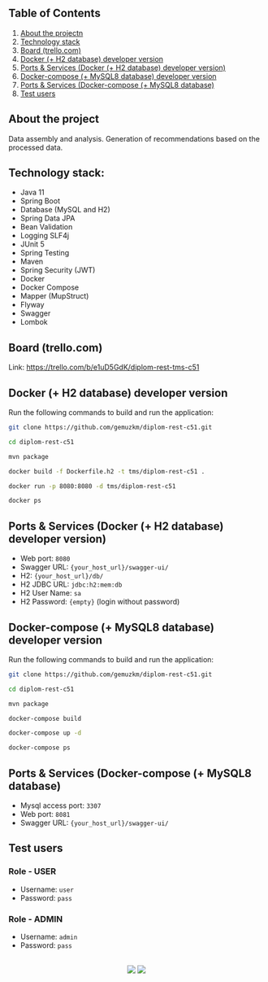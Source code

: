 <h2>Table of Contents</h2>
<ol>
    <li><a href="#about">About the projectn</a></li>
    <li><a href="#stack">Technology stack</a></li>
    <li><a href="#board">Board (trello.com)</a></li>
    <li><a href="#docker_h2">Docker (+ H2 database) developer version</a></li>
    <li><a href="#port_service_docker">Ports & Services (Docker (+ H2 database) developer version)</a></li>
    <li><a href="#docker_mysql">Docker-compose (+ MySQL8 database) developer version</a></li>
    <li><a href="#port_service_docker_compose">Ports & Services (Docker-compose (+ MySQL8 database)</a></li>
    <li><a href="#test_users">Test users</a></li>
</ol>

<h2 id="about">About the project</h2>
<p>
    Data assembly and analysis. Generation of recommendations based on the processed data.
</p>

<h2 id="stack">Technology stack:</h2>
<ul>
    <li>
        Java 11
    </li>
    <li>
        Spring Boot
    </li>
    <li>
        Database (MySQL and H2)
    </li>
    <li>
        Spring Data JPA
    </li>
    <li>
        Bean Validation
    </li>
    <li>
        Logging SLF4j
    </li>
    <li>
        JUnit 5
    </li>
    <li>
        Spring Testing
    </li>
    <li>
        Maven
    </li>
    <li>
        Spring Security (JWT)
    </li>
    <li>
        Docker
    </li>
    <li>
        Docker Compose
    </li>
    <li>
        Mapper (MupStruct)
    </li>
    <li>
        Flyway
    </li>
    <li>
        Swagger
    </li>
    <li>
        Lombok
    </li>
</ul>

<h2 id="board">Board (trello.com)</h2>

<p>
    Link: <a href="https://trello.com/b/e1uD5GdK/diplom-rest-tms-c51">https://trello.com/b/e1uD5GdK/diplom-rest-tms-c51</a> 
</p>

<h2 id="docker_h2">Docker (+ H2 database) developer version</h2>
<p>
    Run the following commands to build and run the application:
</p>

````bash
git clone https://github.com/gemuzkm/diplom-rest-c51.git
````

````bash
cd diplom-rest-c51
````

````bash
mvn package
````

````bash
docker build -f Dockerfile.h2 -t tms/diplom-rest-c51 .
````

````bash
docker run -p 8080:8080 -d tms/diplom-rest-c51
````

````bash
docker ps
````

<h2 id="port_service_docker">Ports & Services (Docker (+ H2 database) developer version)</h2>

<ul>
    <li>
       Web port: <code>8080</code>
    </li>    
    <li>
        Swagger URL: <code>{your_host_url}/swagger-ui/</code>
    </li>
    <li>
        H2: <code>{your_host_url}/db/</code>
    </li>
    <li>
        H2 JDBC URL: <code>jdbc:h2:mem:db</code>
    </li>
    <li>
        H2 User Name: <code>sa</code>
    </li>
    <li>
        H2 Password: <code>{empty}</code> (login without password)
    </li>
</ul>


<h2 id="docker_mysql">Docker-compose (+ MySQL8 database) developer version</h2>
<p>
    Run the following commands to build and run the application:
</p>

````bash
git clone https://github.com/gemuzkm/diplom-rest-c51.git
````

````bash
cd diplom-rest-c51
````

````bash
mvn package
````

````bash
docker-compose build
````

````bash
docker-compose up -d
````

````bash
docker-compose ps
````

<h2 id="port_service_docker_compose">Ports & Services (Docker-compose (+ MySQL8 database)</h2>
<ul>
    <li>
        Mysql access port: <code>3307</code>
    </li>
    <li>
       Web port: <code>8081</code>
    </li>
    <li>
        Swagger URL: <code>{your_host_url}/swagger-ui/</code>
    </li>
</ul>

<h2 id="test_users">Test users</h2>
<h3>Role - USER</h3>
<ul>
    <li>
        Username: <code>user</code>
    </li>
    <li>
       Password: <code>pass</code>
    </li>
</ul>

<h3>Role - ADMIN</h3>
<ul>
    <li>
        Username: <code>admin</code>
    </li>
    <li>
       Password: <code>pass</code>
    </li>
</ul>

<br />
<div align="center">
    <img src="https://forthebadge.com/images/badges/built-with-love.svg" />
    <img src="https://forthebadge.com/images/badges/built-by-developers.svg" />
</div>